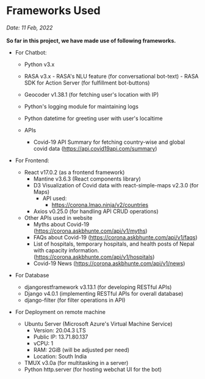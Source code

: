 # Frameworks Used
<i>Date: 11 Feb, 2022</i>
<br><br>
<b> So far in this project, we have made use of following frameworks.</b>

- For Chatbot:

	- Python v3.x

	- RASA v3.x
			-  RASA's NLU feature (for conversational bot-text)
			- RASA SDK for Action Server (for fulfillment bot-buttons) 
	- Geocoder v1.38.1 (for fetching user's location with IP)
	- Python's logging module for maintaining logs
	- Python datetime for greeting user with user's localtime
	- APIs
		- Covid-19 API Summary for fetching country-wise and global covid data (https://api.covid19api.com/summary)

- For Frontend:
	- React v17.0.2 (as a frontend framework)
        - Mantine v3.6.3 (React components library)
        - D3 Visualization of Covid data with react-simple-maps v2.3.0 (for Maps)
            - API used:
                - https://corona.lmao.ninja/v2/countries
        - Axios v0.25.0 (for handling API CRUD operations)
	- Other APIs used in website
		- Myths about Covid-19 (https://corona.askbhunte.com/api/v1/myths)
        - FAQs about Covid-19 (https://corona.askbhunte.com/api/v1/faqs)
        - List of hospitals, temporary hospitals, and health posts of Nepal with capacity information. (https://corona.askbhunte.com/api/v1/hospitals) 
        - Covid-19 News (https://corona.askbhunte.com/api/v1/news)


- For Database
	- djangorestframework v3.13.1 (for developing RESTful APIs)
	- Django v4.0.1 (implementing RESTful APIs for overall database)
    - django-filter (for filter operations in API)
	
- For Deployment on remote machine
	- Ubuntu Server (Microsoft Azure's Virtual Machine Service)
        - Version: 20.04.3 LTS
		- Public IP: 13.71.80.137 
		- vCPU: 1
		- RAM: 2GiB (will be adjusted per need)
		- Location: South India
	- TMUX  v3.0a (for multitasking in a server)
	- Python http.server (for hosting webchat UI for the bot)
	